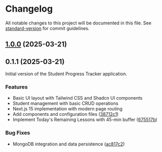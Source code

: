 # Changelog

All notable changes to this project will be documented in this file. See [standard-version](https://github.com/conventional-changelog/standard-version) for commit guidelines.

## [1.0.0](https://github.com/caddykhaw/studentprogresstracker/compare/v0.1.1...v1.0.0) (2025-03-21)

## 0.1.1 (2025-03-21)

Initial version of the Student Progress Tracker application.

### Features

* Basic UI layout with Tailwind CSS and Shadcn UI components
* Student management with basic CRUD operations
* Next.js 15 implementation with modern page routing
* Add components and configuration files ([38712c1](https://github.com/caddykhaw/studentprogresstracker/commit/38712c10513f09dca5cc96c1fb094d789fb76dfd))
* Implement Today's Remaining Lessons with 45-min buffer ([675517b](https://github.com/caddykhaw/studentprogresstracker/commit/675517bed6ad0159b5fedfba44a73e6e8d899f38))

### Bug Fixes

* MongoDB integration and data persistence ([ac817c2](https://github.com/caddykhaw/studentprogresstracker/commit/ac817c27b4bc723b9bb4ea2cb49cf8990399d55e))
